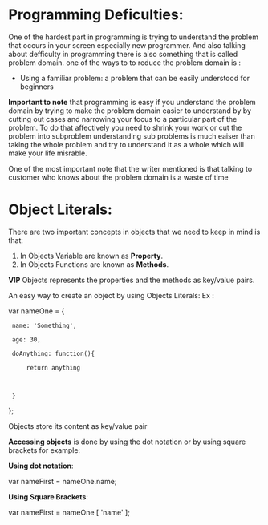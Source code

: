 # Programming Deficulties:
One of the hardest part in programming is trying to understand the problem that occurs in your screen especially new programmer. And also talking about defficulty in programming there is also something that is called problem domain. one of the ways to to reduce the problem domain is :
 *  Using a familiar problem: a problem that can be easily understood for beginners 

**Important to note** that programming is easy if you understand the problem domain by trying to make the problem domain easier to understand by by cutting out cases and narrowing your focus to a particular part of the problem. To do that affectively you need to shrink your work or cut the problem into subproblem understanding sub problems is much eaiser than taking the whole problem and try to understand it as a whole which will make your life misrable.

One of the most important note that the writer mentioned is that talking to customer who knows about the problem domain is a waste of time 

# Object Literals:
There are two important concepts in objects that we need to keep in mind is that:
 1. In Objects Variable are known as **Property**.
 2. In Objects Functions are known as **Methods**.

 **VIP** Objects represents the properties and the methods as key/value pairs.

 An easy way to create an object by using Objects Literals:
 Ex :

 var nameOne = {


     name: 'Something',

     age: 30,

     doAnything: function(){

         return anything



     }

 };

 Objects store its content as key/value pair

 **Accessing objects** is done by using the dot notation or by using square brackets for example:
 
 **Using dot notation**:

 var nameFirst = nameOne.name;

 **Using Square Brackets**:

 var nameFirst = nameOne [ 'name' ];


